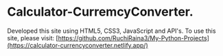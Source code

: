 # Calculator-CurremcyConverter.
Developed this site using HTML5, CSS3, JavaScript and API's.
To use this site, please visit: [https://github.com/RuchiRaina3/My-Python-Projects](https://calculator-currencyconverter.netlify.app/)
